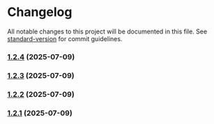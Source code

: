 # Changelog

All notable changes to this project will be documented in this file. See [standard-version](https://github.com/conventional-changelog/standard-version) for commit guidelines.

### [1.2.4](https://github.com/sixi3/design-tokens-sync/compare/v1.2.3...v1.2.4) (2025-07-09)

### [1.2.3](https://github.com/sixi3/design-tokens-sync/compare/v1.2.2...v1.2.3) (2025-07-09)

### [1.2.2](https://github.com/sixi3/design-tokens-sync/compare/v1.2.1...v1.2.2) (2025-07-09)

### [1.2.1](https://github.com/sixi3/design-tokens-sync/compare/v1.2.0...v1.2.1) (2025-07-09)
